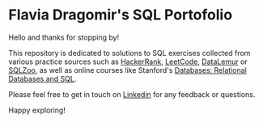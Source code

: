 # Flavia Dragomir's SQL Portofolio

Hello and thanks for stopping by!

This repository is dedicated to solutions to SQL exercises collected from various practice sources such as [HackerRank](https://www.hackerrank.com/domains/sql), [LeetCode](https://leetcode.com/studyplan/top-sql-50/), [DataLemur](https://datalemur.com/questions) or [SQLZoo](https://sqlzoo.net/wiki/SQL_Tutorial), as well as online courses like Stanford's [Databases: Relational Databases and SQL](https://www.edx.org/learn/relational-databases/stanford-university-databases-relational-databases-and-sql).

Please feel free to get in touch on [Linkedin](https://www.linkedin.com/in/flavia-dragomir/) for any feedback or questions.

Happy exploring!
